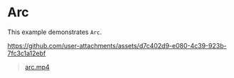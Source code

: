 # Arc

This example demonstrates `Arc`.

https://github.com/user-attachments/assets/d7c402d9-e080-4c39-923b-7fc3c1a12ebf

> [arc.mp4](../../assets/arc.mp4)

